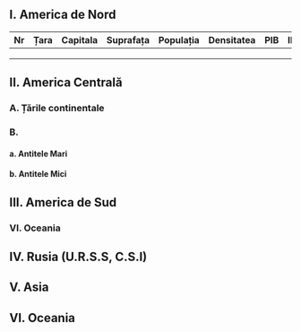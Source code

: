 ## I. America de Nord

| Nr  | Țara | Capitala | Suprafața | Populația | Densitatea | PIB | IDU |
|:--- |:----:|:--------:|:---------:|:---------:|:----------:|:---:|:---:|
|     |      |          |           |           |            |     |     |
|     |      |          |           |           |            |     |     |
|     |      |          |           |           |            |     |     |

## II. America Centrală

### A. Țările continentale

### B.

#### a. Antitele Mari

#### b. Antitele Mici

## III. America de Sud

### VI. Oceania

## IV. Rusia (U.R.S.S, C.S.I)

## V. Asia

## VI. Oceania
